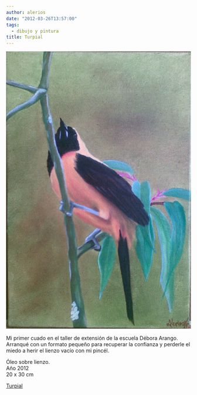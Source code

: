 ```yaml
---
author: alerios
date: "2012-03-26T13:57:00"
tags:
  - dibujo y pintura
title: Turpial
---
```


![](/images/turpial.jpg)

Mi primer cuado en el taller de extensión de la escuela Débora Arango.
Arranqué con un formato pequeño para recuperar la confianza y perderle el
miedo a herir el lienzo vacío con mi pincél.

Óleo sobre lienzo.  
Año 2012  
20 x 30 cm

[Turpial](http://www.flickr.com/photos/alerios/7017584963/)
